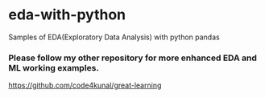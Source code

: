 # eda-with-python
Samples of EDA(Exploratory Data Analysis) with python pandas

### Please follow my other repository for more enhanced EDA and ML working examples.

https://github.com/code4kunal/great-learning
